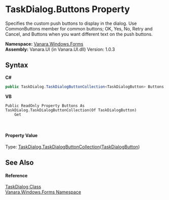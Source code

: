 # TaskDialog.Buttons Property 
 

Specifies the custom push buttons to display in the dialog. Use CommonButtons member for common buttons; OK, Yes, No, Retry and Cancel, and Buttons when you want different text on the push buttons.

**Namespace:**&nbsp;<a href="c580cf52-4028-70db-28d0-f9b1abc03861">Vanara.Windows.Forms</a><br />**Assembly:**&nbsp;Vanara.UI (in Vanara.UI.dll) Version: 1.0.3

## Syntax

**C#**<br />
``` C#
public TaskDialog.TaskDialogButtonCollection<TaskDialogButton> Buttons { get; }
```

**VB**<br />
``` VB
Public ReadOnly Property Buttons As TaskDialog.TaskDialogButtonCollection(Of TaskDialogButton)
	Get
```

<br />

#### Property Value
Type: <a href="ce28d0fd-5c94-7f01-0c3a-012deb6dff7a">TaskDialog.TaskDialogButtonCollection</a>(<a href="1d014f22-9536-9860-ea85-fa2cafd31448">TaskDialogButton</a>)

## See Also


#### Reference
<a href="0e4976bb-9701-b107-c589-9d00dabbbae0">TaskDialog Class</a><br /><a href="c580cf52-4028-70db-28d0-f9b1abc03861">Vanara.Windows.Forms Namespace</a><br />